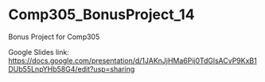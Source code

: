 # Comp305_BonusProject_14
Bonus Project for Comp305

Google Slides link: https://docs.google.com/presentation/d/1JAKnJjHMa6Pij0TdGlsACvP9KxB1DUb55LnpYHb58G4/edit?usp=sharing
